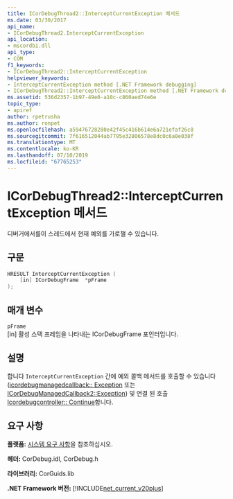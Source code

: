 ```yaml
---
title: ICorDebugThread2::InterceptCurrentException 메서드
ms.date: 03/30/2017
api_name:
- ICorDebugThread2.InterceptCurrentException
api_location:
- mscordbi.dll
api_type:
- COM
f1_keywords:
- ICorDebugThread2::InterceptCurrentException
helpviewer_keywords:
- InterceptCurrentException method [.NET Framework debugging]
- ICorDebugThread2::InterceptCurrentException method [.NET Framework debugging]
ms.assetid: 536d2357-1b97-49e0-a10c-c860aed74e6e
topic_type:
- apiref
author: rpetrusha
ms.author: ronpet
ms.openlocfilehash: a59476728280e42f45c416b614e6a721efaf26c8
ms.sourcegitcommit: 7f616512044ab7795e32806578e8dc0c6a0e038f
ms.translationtype: MT
ms.contentlocale: ko-KR
ms.lasthandoff: 07/10/2019
ms.locfileid: "67765253"
---
```

# <a name="icordebugthread2interceptcurrentexception-method"></a>ICorDebugThread2::InterceptCurrentException 메서드
디버거에서를이 스레드에서 현재 예외를 가로챌 수 있습니다.  
  
## <a name="syntax"></a>구문  
  
```cpp  
HRESULT InterceptCurrentException (  
    [in] ICorDebugFrame  *pFrame  
);  
```  
  
## <a name="parameters"></a>매개 변수  
 `pFrame`  
 [in] 활성 스택 프레임을 나타내는 ICorDebugFrame 포인터입니다.  
  
## <a name="remarks"></a>설명  
 합니다 `InterceptCurrentException` 간에 예외 콜백 메서드를 호출할 수 있습니다 ([icordebugmanagedcallback:: Exception](../../../../docs/framework/unmanaged-api/debugging/icordebugmanagedcallback-exception-method.md) 또는 [ICorDebugManagedCallback2::Exception](../../../../docs/framework/unmanaged-api/debugging/icordebugmanagedcallback2-exception-method.md)) 및 연결 된 호출 [Icordebugcontroller:: Continue](../../../../docs/framework/unmanaged-api/debugging/icordebugcontroller-continue-method.md)합니다.  
  
## <a name="requirements"></a>요구 사항  
 **플랫폼:** [시스템 요구 사항](../../../../docs/framework/get-started/system-requirements.md)을 참조하십시오.  
  
 **헤더:** CorDebug.idl, CorDebug.h  
  
 **라이브러리:** CorGuids.lib  
  
 **.NET Framework 버전:** [!INCLUDE[net_current_v20plus](../../../../includes/net-current-v20plus-md.md)]
